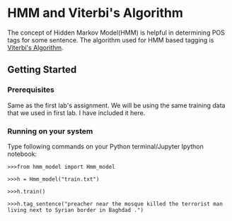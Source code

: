 # HMM and Viterbi's Algorithm 

The concept of Hidden Markov Model(HMM) is helpful in determining POS tags for some sentence. The algorithm used for HMM based tagging is [Viterbi's Algorithm](https://en.wikipedia.org/wiki/Viterbi_algorithm).

## Getting Started

### Prerequisites

Same as the first lab's assignment. We will be using the same training data that we used in first lab. I have included it here.

### Running on your system

  Type following commands on your Python terminal/Jupyter Ipython notebook:
   
  ```
  >>>from hmm_model import Hmm_model

  >>>h = Hmm_model("train.txt")

  >>>h.train()

  >>>h.tag_sentence("preacher near the mosque killed the terrorist man living next to Syrian border in Baghdad .")
  
  ```


